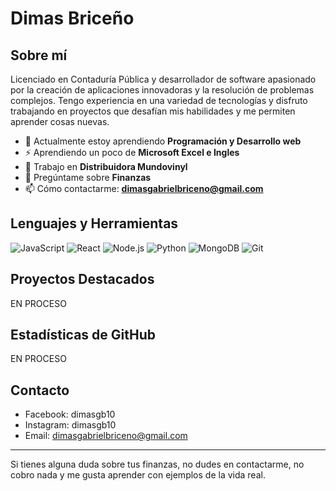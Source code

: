# Dimas Briceño

## Sobre mí

Licenciado en Contaduría Pública y desarrollador de software apasionado por la creación de aplicaciones innovadoras y la resolución de problemas complejos. Tengo experiencia en una variedad de tecnologías y disfruto trabajando en proyectos que desafían mis habilidades y me permiten aprender cosas nuevas.

- 🌱 Actualmente estoy aprendiendo **Programación y Desarrollo web**
- ⚡ Aprendiendo un poco de **Microsoft Excel e Ingles**
- 💼 Trabajo en **Distribuidora Mundovinyl**
- 💬 Pregúntame sobre **Finanzas**
- 📫 Cómo contactarme: **dimasgabrielbriceno@gmail.com**

## Lenguajes y Herramientas

![JavaScript](https://img.shields.io/badge/-JavaScript-F7DF1E?style=flat-square&logo=javascript&logoColor=black)
![React](https://img.shields.io/badge/-React-61DAFB?style=flat-square&logo=react&logoColor=black)
![Node.js](https://img.shields.io/badge/-Node.js-339933?style=flat-square&logo=node.js&logoColor=white)
![Python](https://img.shields.io/badge/-Python-3776AB?style=flat-square&logo=python&logoColor=white)
![MongoDB](https://img.shields.io/badge/-MongoDB-47A248?style=flat-square&logo=mongodb&logoColor=white)
![Git](https://img.shields.io/badge/-Git-F05032?style=flat-square&logo=git&logoColor=white)

## Proyectos Destacados

EN PROCESO

## Estadísticas de GitHub

EN PROCESO

## Contacto

- Facebook: dimasgb10
- Instagram: dimasgb10
- Email: dimasgabrielbriceno@gmail.com

---

Si tienes alguna duda sobre tus finanzas, no dudes en contactarme, no cobro nada y me gusta aprender con ejemplos de la vida real.
